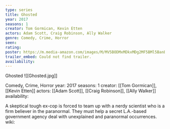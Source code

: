 ```yaml
---
type: series
title: Ghosted
year: 2017
seasons: 1
creator: Tom Gormican, Kevin Etten
actors: Adam Scott, Craig Robinson, Ally Walker
genre: Comedy, Crime, Horror
seen:
rating: 
poster: https://m.media-amazon.com/images/M/MV5BODMxMDkxMDg2MF5BMl5BanBnXkFtZTgwNjc5MjU5MjI@._V1_SX300.jpg
trailer_embed: Could not find trailer.
availability:
---
```

Ghosted
![[Ghosted.jpg]]

Comedy, Crime, Horror
year: 2017
seasons: 1
creator: [[Tom Gormican]], [[Kevin Etten]]
actors: [[Adam Scott]], [[Craig Robinson]], [[Ally Walker]]
availability:

A skeptical tough ex-cop is forced to team up with a nerdy scientist who is a firm believer in the paranormal. They must help a secret L.A.-based government agency deal with unexplained and paranormal occurrences.
wiki: 


